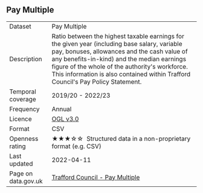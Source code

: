## Pay Multiple

<table>
<tr>
	<td>Dataset</td>
	<td>Pay Multiple</td>
</tr>
<tr>
	<td>Description</td>
	<td>Ratio between the highest taxable earnings for the given year (including base salary, variable pay, bonuses, allowances and the cash value of any benefits-in-kind) and the median earnings figure of the whole of the authority's workforce. This information is also contained within Trafford Council's Pay Policy Statement.</td>
</tr>
<tr>
	<td>Temporal coverage</td>
	<td>2019/20 - 2022/23</td>
</tr>
<tr>
	<td>Frequency</td>
	<td>Annual</td>
</tr>
<tr>
	<td>Licence</td>
	<td><a href="http://www.nationalarchives.gov.uk/doc/open-government-licence/version/3/">OGL v3.0</a></td>
</tr>
<tr>
	<td>Format</td>
	<td>CSV</td>
</tr>
<tr>
	<td>Openness rating</td>
	<td>&#9733;&#9733;&#9733;&#9734;&#9734;&nbsp; Structured data in a non-proprietary format (e.g. CSV)</td>
</tr>
<tr>
	<td>Last updated</td>
	<td>2022-04-11</td>
</tr>
<tr>
	<td>Page on data.gov.uk</td>
	<td><a href="https://data.gov.uk/dataset/d9d9eef1-109e-4fdb-8165-104e0fbfce54/trafford-council-pay-multiple">Trafford Council - Pay Multiple</a></td>
</tr>
</table>
